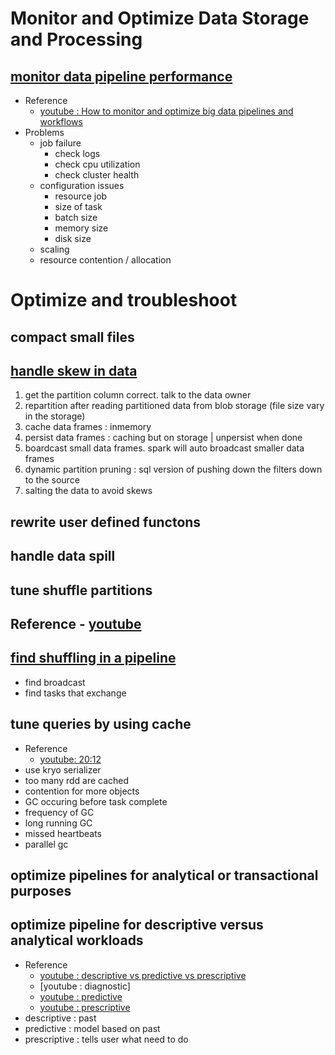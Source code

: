 # Monitor and Optimize Data Storage and Processing

## [monitor data pipeline performance](#monitor)
- Reference
    - [youtube : How to monitor and optimize big data pipelines and workflows](https://www.youtube.com/watch?v=x5t0NvUnZ7o)
- Problems
    - job failure
        - check logs
        - check cpu utilization
        - check cluster health
    - configuration issues
        - resource job 
        - size of task
        - batch size
        - memory size
        - disk size
    - scaling
    - resource contention / allocation




# Optimize and troubleshoot

## compact small files

## [handle skew in data](#skew)
1. get the partition column correct. talk to the data owner
2. repartition after reading partitioned data from blob storage (file size vary in the storage)
3. cache data frames : inmemory
4. persist data frames : caching but on storage | unpersist when done
5. boardcast small data frames. spark will auto broadcast smaller data frames
6. dynamic partition pruning : sql version of pushing down the filters down to the source
7. salting the data to avoid skews


## rewrite user defined functons

## handle data spill

## tune shuffle partitions
Reference 
    - [youtube](https://www.youtube.com/watch?v=ebbx83jPbmQ)
- 
## [find shuffling in a pipeline](#find-shuffle)

- find broadcast
- find tasks that exchange

## tune queries by using cache
- Reference 
    - [youtube: 20:12](https://youtu.be/WSplTjBKijU?t=1213)
- use kryo serializer
- too many rdd are cached
- contention for more objects
- GC occuring before task complete
- frequency of GC
- long running GC
- missed heartbeats
- parallel gc

## optimize pipelines for analytical or transactional purposes
## optimize pipeline for descriptive versus analytical workloads
- Reference 
    - [youtube : descriptive vs predictive vs prescriptive](https://www.youtube.com/watch?v=-U_xkc5HeoU)
    - [youtube : diagnostic]
    - [youtube : predictive](https://www.youtube.com/watch?v=4y6fUC56KPw)
    - [youtube : prescriptive](https://www.youtube.com/watch?v=046dYegfGrc)
- descriptive : past
- predictive : model based on past
- prescriptive : tells user what need to do
